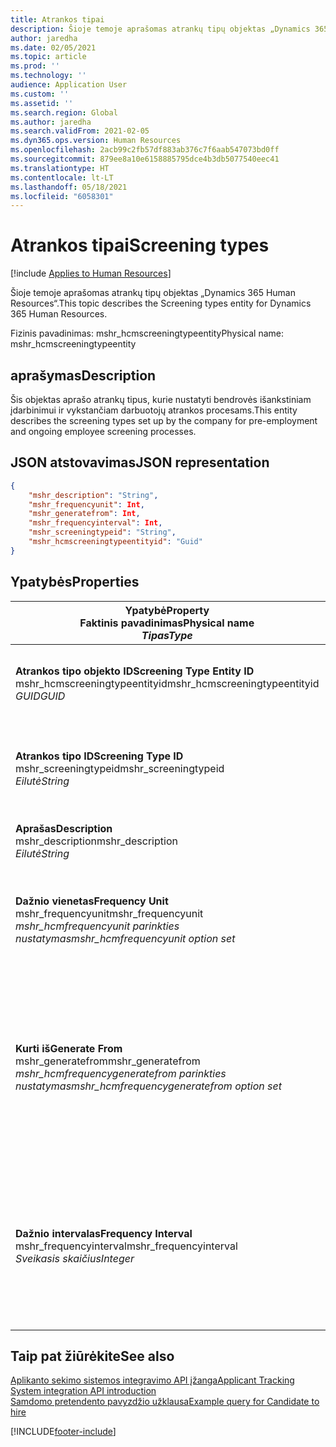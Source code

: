 ```yaml
---
title: Atrankos tipai
description: Šioje temoje aprašomas atrankų tipų objektas „Dynamics 365 Human Resources“.
author: jaredha
ms.date: 02/05/2021
ms.topic: article
ms.prod: ''
ms.technology: ''
audience: Application User
ms.custom: ''
ms.assetid: ''
ms.search.region: Global
ms.author: jaredha
ms.search.validFrom: 2021-02-05
ms.dyn365.ops.version: Human Resources
ms.openlocfilehash: 2acb99c2fb57df883ab376c7f6aab547073bd0ff
ms.sourcegitcommit: 879ee8a10e6158885795dce4b3db5077540eec41
ms.translationtype: HT
ms.contentlocale: lt-LT
ms.lasthandoff: 05/18/2021
ms.locfileid: "6058301"
---
```

# <a name="screening-types"></a><span data-ttu-id="5948f-103">Atrankos tipai</span><span class="sxs-lookup"><span data-stu-id="5948f-103">Screening types</span></span>

[!include [Applies to Human Resources](../includes/applies-to-hr.md)]

<span data-ttu-id="5948f-104">Šioje temoje aprašomas atrankų tipų objektas „Dynamics 365 Human Resources“.</span><span class="sxs-lookup"><span data-stu-id="5948f-104">This topic describes the Screening types entity for Dynamics 365 Human Resources.</span></span>

<span data-ttu-id="5948f-105">Fizinis pavadinimas: mshr_hcmscreeningtypeentity</span><span class="sxs-lookup"><span data-stu-id="5948f-105">Physical name: mshr_hcmscreeningtypeentity</span></span>

## <a name="description"></a><span data-ttu-id="5948f-106">aprašymas</span><span class="sxs-lookup"><span data-stu-id="5948f-106">Description</span></span>

<span data-ttu-id="5948f-107">Šis objektas aprašo atrankų tipus, kurie nustatyti bendrovės išankstiniam įdarbinimui ir vykstančiam darbuotojų atrankos procesams.</span><span class="sxs-lookup"><span data-stu-id="5948f-107">This entity describes the screening types set up by the company for pre-employment and ongoing employee screening processes.</span></span>

## <a name="json-representation"></a><span data-ttu-id="5948f-108">JSON atstovavimas</span><span class="sxs-lookup"><span data-stu-id="5948f-108">JSON representation</span></span>

```json
{
    "mshr_description": "String",
    "mshr_frequencyunit": Int,
    "mshr_generatefrom": Int,
    "mshr_frequencyinterval": Int,
    "mshr_screeningtypeid": "String",
    "mshr_hcmscreeningtypeentityid": "Guid"
}
```

## <a name="properties"></a><span data-ttu-id="5948f-109">Ypatybės</span><span class="sxs-lookup"><span data-stu-id="5948f-109">Properties</span></span>

| <span data-ttu-id="5948f-110">Ypatybė</span><span class="sxs-lookup"><span data-stu-id="5948f-110">Property</span></span><br><span data-ttu-id="5948f-111">**Faktinis pavadinimas**</span><span class="sxs-lookup"><span data-stu-id="5948f-111">**Physical name**</span></span><br><span data-ttu-id="5948f-112">**_Tipas_**</span><span class="sxs-lookup"><span data-stu-id="5948f-112">**_Type_**</span></span> | <span data-ttu-id="5948f-113">Naudoti</span><span class="sxs-lookup"><span data-stu-id="5948f-113">Use</span></span> | <span data-ttu-id="5948f-114">aprašymas</span><span class="sxs-lookup"><span data-stu-id="5948f-114">Description</span></span> |
| --- | --- | --- |
| <span data-ttu-id="5948f-115">**Atrankos tipo objekto ID**</span><span class="sxs-lookup"><span data-stu-id="5948f-115">**Screening Type Entity ID**</span></span><br><span data-ttu-id="5948f-116">mshr_hcmscreeningtypeentityid</span><span class="sxs-lookup"><span data-stu-id="5948f-116">mshr_hcmscreeningtypeentityid</span></span><br><span data-ttu-id="5948f-117">*GUID*</span><span class="sxs-lookup"><span data-stu-id="5948f-117">*GUID*</span></span> | <span data-ttu-id="5948f-118">Tik skaitomas</span><span class="sxs-lookup"><span data-stu-id="5948f-118">Read-only</span></span><br><span data-ttu-id="5948f-119">Būtina</span><span class="sxs-lookup"><span data-stu-id="5948f-119">Required</span></span><br><span data-ttu-id="5948f-120">Sukurta sistemos</span><span class="sxs-lookup"><span data-stu-id="5948f-120">System-generated</span></span> | <span data-ttu-id="5948f-121">Unikalus pirminis identifikatorius asmens tipo įrašui.</span><span class="sxs-lookup"><span data-stu-id="5948f-121">Unique primary identifier for the screening type record.</span></span> |
| <span data-ttu-id="5948f-122">**Atrankos tipo ID**</span><span class="sxs-lookup"><span data-stu-id="5948f-122">**Screening Type ID**</span></span><br><span data-ttu-id="5948f-123">mshr_screeningtypeid</span><span class="sxs-lookup"><span data-stu-id="5948f-123">mshr_screeningtypeid</span></span><br><span data-ttu-id="5948f-124">*Eilutė*</span><span class="sxs-lookup"><span data-stu-id="5948f-124">*String*</span></span> | <span data-ttu-id="5948f-125">Skaitymas/rašymas</span><span class="sxs-lookup"><span data-stu-id="5948f-125">Read/write</span></span><br><span data-ttu-id="5948f-126">Būtina</span><span class="sxs-lookup"><span data-stu-id="5948f-126">Required</span></span> | <span data-ttu-id="5948f-127">Vartotojo nustatytas unikalus identifikatorius atrankos tipui.</span><span class="sxs-lookup"><span data-stu-id="5948f-127">User-defined unique identifier for the screening type.</span></span> |
| <span data-ttu-id="5948f-128">**Aprašas**</span><span class="sxs-lookup"><span data-stu-id="5948f-128">**Description**</span></span><br><span data-ttu-id="5948f-129">mshr_description</span><span class="sxs-lookup"><span data-stu-id="5948f-129">mshr_description</span></span><br><span data-ttu-id="5948f-130">*Eilutė*</span><span class="sxs-lookup"><span data-stu-id="5948f-130">*String*</span></span> | <span data-ttu-id="5948f-131">Skaitymas/rašymas</span><span class="sxs-lookup"><span data-stu-id="5948f-131">Read/write</span></span><br><span data-ttu-id="5948f-132">Būtina</span><span class="sxs-lookup"><span data-stu-id="5948f-132">Required</span></span> | <span data-ttu-id="5948f-133">Atrankos tipo aprašas.</span><span class="sxs-lookup"><span data-stu-id="5948f-133">The description of the screening type.</span></span> |
| <span data-ttu-id="5948f-134">**Dažnio vienetas**</span><span class="sxs-lookup"><span data-stu-id="5948f-134">**Frequency Unit**</span></span><br><span data-ttu-id="5948f-135">mshr_frequencyunit</span><span class="sxs-lookup"><span data-stu-id="5948f-135">mshr_frequencyunit</span></span><br><span data-ttu-id="5948f-136">*mshr_hcmfrequencyunit parinkties nustatymas*</span><span class="sxs-lookup"><span data-stu-id="5948f-136">*mshr_hcmfrequencyunit option set*</span></span> | <span data-ttu-id="5948f-137">Skaitymas/rašymas</span><span class="sxs-lookup"><span data-stu-id="5948f-137">Read/write</span></span><br><span data-ttu-id="5948f-138">Būtina</span><span class="sxs-lookup"><span data-stu-id="5948f-138">Required</span></span> | <span data-ttu-id="5948f-139">Aprašo dažnumą, kuriuo atranka turi būti užbaigta paskirto asmens.</span><span class="sxs-lookup"><span data-stu-id="5948f-139">Describes the frequency with which the screening must be completed for the assigned person.</span></span> |
| <span data-ttu-id="5948f-140">**Kurti iš**</span><span class="sxs-lookup"><span data-stu-id="5948f-140">**Generate From**</span></span><br><span data-ttu-id="5948f-141">mshr_generatefrom</span><span class="sxs-lookup"><span data-stu-id="5948f-141">mshr_generatefrom</span></span><br><span data-ttu-id="5948f-142">*mshr_hcmfrequencygeneratefrom parinkties nustatymas*</span><span class="sxs-lookup"><span data-stu-id="5948f-142">*mshr_hcmfrequencygeneratefrom option set*</span></span> | <span data-ttu-id="5948f-143">Skaitymas/rašymas</span><span class="sxs-lookup"><span data-stu-id="5948f-143">Read-write</span></span><br><span data-ttu-id="5948f-144">Būtina</span><span class="sxs-lookup"><span data-stu-id="5948f-144">Required</span></span> | <span data-ttu-id="5948f-145">Jei dažnumo vertė yra bet kokia kita vertė nei „Tik vieną kartą“, Kurti iš vertė nustato datą, nuo kurios bus skaičiuojamas kitas atrankos įvykis.</span><span class="sxs-lookup"><span data-stu-id="5948f-145">If the Frequency value is any value other than “One-time only”, the GenerateFrom value determines the date from which to calculate the next screening event.</span></span> |
| <span data-ttu-id="5948f-146">**Dažnio intervalas**</span><span class="sxs-lookup"><span data-stu-id="5948f-146">**Frequency Interval**</span></span><br><span data-ttu-id="5948f-147">mshr_frequencyinterval</span><span class="sxs-lookup"><span data-stu-id="5948f-147">mshr_frequencyinterval</span></span><br><span data-ttu-id="5948f-148">*Sveikasis skaičius*</span><span class="sxs-lookup"><span data-stu-id="5948f-148">*Integer*</span></span> | <span data-ttu-id="5948f-149">Skaitymas/rašymas</span><span class="sxs-lookup"><span data-stu-id="5948f-149">Read-write</span></span><br><span data-ttu-id="5948f-150">Būtina</span><span class="sxs-lookup"><span data-stu-id="5948f-150">Required</span></span> | <span data-ttu-id="5948f-151">Jei dažnumo vertė yra bet kokia kita vertė nei „Tik vieną kartą“, turite nustatyti intervalą laiko vienetams tarp kiekvieno atrankos įvykio.</span><span class="sxs-lookup"><span data-stu-id="5948f-151">If the Frequency value is any value other than “One-time only”, you must define an interval for the units of time between each screening event.</span></span> |

## <a name="see-also"></a><span data-ttu-id="5948f-152">Taip pat žiūrėkite</span><span class="sxs-lookup"><span data-stu-id="5948f-152">See also</span></span>

[<span data-ttu-id="5948f-153">Aplikanto sekimo sistemos integravimo API įžanga</span><span class="sxs-lookup"><span data-stu-id="5948f-153">Applicant Tracking System integration API introduction</span></span>](hr-admin-integration-ats-api-introduction.md)<br>
[<span data-ttu-id="5948f-154">Samdomo pretendento pavyzdžio užklausa</span><span class="sxs-lookup"><span data-stu-id="5948f-154">Example query for Candidate to hire</span></span>](hr-admin-integration-ats-api-candidate-to-hire-example-query.md)


[!INCLUDE[footer-include](../includes/footer-banner.md)]